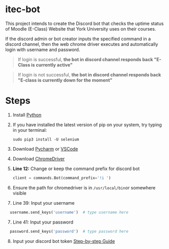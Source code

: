 # itec-bot
This project intends to create the Discord bot that checks the uptime status of Moodle 
(E-Class) Website that York University uses on their courses. 

If the discord admin or bot creator inputs the specified command in a discord channel, 
then the web chrome driver executes and automatically login with username and password.

> If login is successful, 
**the bot in discord channel responds back "E-Class is currently active"**

> If login is not successful,
**the bot in discord channel responds back "E-class is currently down for the moment"**

# Steps

1. Install [Python](https://www.python.org/downloads/)

2. If you have installed the latest version of pip on your system, try typing in your terminal: 

    ```sudo pip3 install -U selenium```

2. Download [Pycharm](https://www.jetbrains.com/pycharm/) or [VSCode](https://www.jetbrains.com/pycharm/)

3. Download [ChromeDriver](https://www.jetbrains.com/pycharm/)

4. **Line 12:** Change or keep the command prefix for discord bot
   ```python 
   client = commands.Bot(command_prefix='!i ')
   ```

5. Ensure the path for chromedriver is in ```/usr/local/bin```or somewhere visible

6. Line 39: Input your username 
```python
  username.send_keys('username')  # type username here
  ```
 
7. Line 41: Input your password
```python
  password.send_keys('password')  # type password here
  ```
  
8. Input your discord bot token [Step-by-step Guide](https://www.writebots.com/discord-bot-token/#:~:text=Generating%20Your%20Token%20Step-by-Step%201%20Go%20to%20the,Add%20Your%20Bot%20to%20a%20Discord%20Server.%20)

